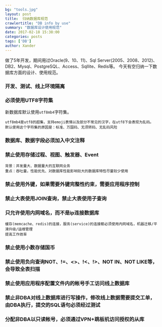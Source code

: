 ```yaml
---
bg: "tools.jpg"
layout: post
title:  归纳数据库规范
crawlertitle: "DB info by use"
summary: "数据库设计使用规范"
date: 2017-02-18 15:38:00
categories: posts
tags: ['DB']
author: Xander
---
```


做了5年开发，期间用过Oracle(9、10、11)、Sql Server(2005、2008、2012)、DB2、Mysql、PostgreSQL、Access、Sqllite、Redis等。
今天有空归纳一下数据库方面的设计、使用规范。

### 开发、测试、线上环境隔离

### 必须使用UTF8字符集

新数据库默认使用`utf8mb4`字符集。

```text
utf8mb4是utf8的超集，支持emoji表情以及部分不常见的汉字，在utf8下会表现为乱码。
默认使用这个字符集的原因是：标准、万国码、无须转码、无乱码风险
```

### 数据库、数据字段必须加入中文注释

### 禁止使用存储过程、视图、触发器、Event

```text
背景：并发量大、数据量大的互联网业务
重点：吞吐量，性能优先、对数据库性能影响较大的数据库特性尽量较少使用
```


### 禁止使用外键，如果需要外键完整性约束，需要应用程序控制

### 禁止大表使用JOIN查询，禁止大表使用子查询

### 只允许使用内网域名，而不是ip连接数据库

```text
缓存(memcache、redis)的连接，服务(service)的连接都必须使用内网域名，机器迁移/平滑升级/运维管理
提高工作效率
```

### 禁止使用小数存储国币

### 禁止使用负向查询NOT、!=、<>、!<、!>、NOT IN、NOT LIKE等，会导致全表扫描

### 禁止使用应用程序配置文件内的帐号手工访问线上数据库

### 禁止非DBA对线上数据库进行写操作，修改线上数据需要提交工单，由DBA执行，提交的SQL语句必须经过测试

### 分配非DBA以只读帐号，必须通过VPN+跳板机访问授权的从库


